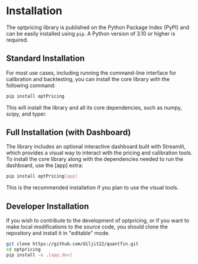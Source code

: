 # Installation

The optpricing library is published on the Python Package Index (PyPI) and can be easily installed using `pip`. A Python version of 3.10 or higher is required.

## Standard Installation

For most use cases, including running the command-line interface for calibration and backtesting, you can install the core library with the following command:

```bash
pip install optPricing
```

This will install the library and all its core dependencies, such as numpy, scipy, and typer.

## Full Installation (with Dashboard)

The library includes an optional interactive dashboard built with Streamlit, which provides a visual way to interact with the pricing and calibration tools. To install the core library along with the dependencies needed to run the dashboard, use the [app] extra:

```bash
pip install optPricing[app]
```

This is the recommended installation if you plan to use the visual tools.

## Developer Installation

If you wish to contribute to the development of optpricing, or if you want to make local modifications to the source code, you should clone the repository and install it in "editable" mode.

```bash
git clone https://github.com/diljit22/quantfin.git
cd optpricing
pip install -e .[app,dev]
```
